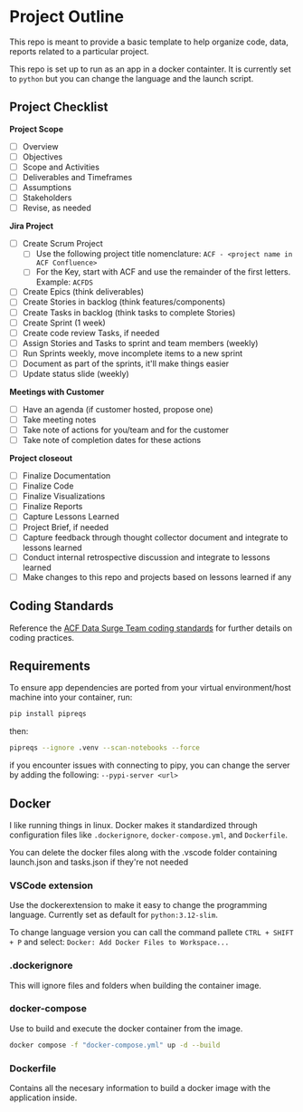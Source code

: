 # Project Outline

This repo is meant to provide a basic template to help organize code, data, reports related to a particular project.

This repo is set up to run as an app in a docker containter. It is currently set to `python` but you can change the language and the launch script.

## Project Checklist

**Project Scope**

* [ ] Overview
* [ ] Objectives
* [ ] Scope and Activities
* [ ] Deliverables and Timeframes
* [ ] Assumptions
* [ ] Stakeholders
* [ ] Revise, as needed

**Jira Project**

* [ ] Create Scrum Project
  * [ ] Use the following project title nomenclature: `ACF - <project name in ACF Confluence>`
  * [ ] For the Key, start with ACF and use the remainder of the first letters. Example: `ACFDS`
* [ ] Create Epics (think deliverables)
* [ ] Create Stories in backlog (think features/components)
* [ ] Create Tasks in backlog (think tasks to complete Stories)
* [ ] Create Sprint (1 week)
* [ ] Create code review Tasks, if needed
* [ ] Assign Stories and Tasks to sprint and team members (weekly)
* [ ] Run Sprints weekly, move incomplete items to a new sprint
* [ ] Document as part of the sprints, it'll make things easier
* [ ] Update status slide (weekly)

**Meetings with Customer**

* [ ] Have an agenda (if customer hosted, propose one)
* [ ] Take meeting notes
* [ ] Take note of actions for you/team and for the customer
* [ ] Take note of completion dates for these actions

**Project closeout**

* [ ] Finalize Documentation
* [ ] Finalize Code
* [ ] Finalize Visualizations
* [ ] Finalize Reports
* [ ] Capture Lessons Learned
* [ ] Project Brief, if needed
* [ ] Capture feedback through thought collector document and integrate to lessons learned
* [ ] Conduct internal retrospective discussion and integrate to lessons learned
* [ ] Make changes to this repo and projects based on lessons learned if any

## Coding Standards

Reference the [ACF Data Surge Team coding standards](https://github.com/HHS/acf-datasurge-standards/tree/feat/standards-version-1) for further details on coding practices.

## Requirements

To ensure app dependencies are ported from your virtual environment/host machine into your container, run:

```bash
pip install pipreqs
```

then:

```bash
pipreqs --ignore .venv --scan-notebooks --force
```

if you encounter issues with connecting to pipy, you can change the server by adding the following: `--pypi-server <url>`

## Docker

I like running things in linux. Docker makes it standardized through configuration files like `.dockerignore`, `docker-compose.yml`, and `Dockerfile`.

You can delete the docker files along with the .vscode folder containing launch.json and tasks.json if they're not needed

### VSCode extension

Use the dockerextension to make it easy to change the programming language. Currently set as default for `python:3.12-slim`.

To change language version you can call the command pallete `CTRL + SHIFT + P` and select: `Docker: Add Docker Files to Workspace...`

### .dockerignore

This will ignore files and folders when building the container image.

### docker-compose

Use to build and execute the docker container from the image.

```bash
docker compose -f "docker-compose.yml" up -d --build
```

### Dockerfile

Contains all the necesary information to build a docker image with the application inside.
